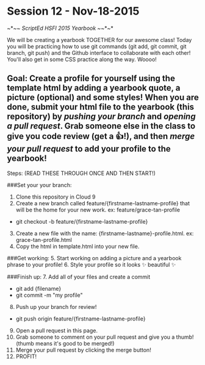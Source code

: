 # Session 12 - Nov-18-2015

~*~*~ ScriptEd HSFI 2015 Yearbook ~*~*~*

We will be creating a yearbook TOGETHER for our awesome class! Today you will be practicing how to use git commands (git add, git commit, git branch, git push) and the Github interface to collaborate with each other! You'll also get in some CSS practice along the way. Woooo!

Goal: 
Create a profile for yourself using the template html by adding a yearbook quote, a picture (optional) and some styles! When you are done, submit your html file to the yearbook (this repository) by *pushing your branch* and *opening a pull request*. Grab someone else in the class to give you code review (get a :thumbsup:!), and then *merge your pull request* to add your profile to the yearbook!
---
Steps: (READ THESE THROUGH ONCE AND THEN START!)

###Set your your branch: 
1. Clone this repository in Cloud 9
2. Create a new branch called feature/{firstname-lastname-profile} that will be the home for your new work. ex: feature/grace-tan-profile
  - git checkout -b feature/{firstname-lastname-profile} 
3. Create a new file with the name: {firstname-lastname}-profile.html. ex: grace-tan-profile.html
4. Copy the html in template.html into your new file.

###Get working: 
5. Start working on adding a picture and a yearbook phrase to your profile!
6. Style your profile so it looks :sparkles: beautiful :sparkles:

###Finish up: 
7. Add all of your files and create a commit
  - git add {filename}
  - git commit -m "my profile"
8. Push up your branch for review!
  - git push origin feature/{firstname-lastname-profile} 
9. Open a pull request in this page.
10. Grab someone to comment on your pull request and give you a thumb! (thumb means it's good to be merged!)
11. Merge your pull request by clicking the merge button! 
12. PROFIT! 
